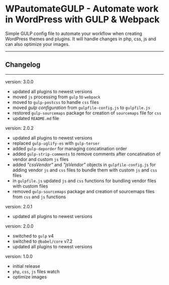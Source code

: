 # WPautomateGULP - Automate work in WordPress with GULP & Webpack

Simple GULP config file to automate your workflow when creating WordPress themes and plugins. It will handle changes in php, css, js and can also optimize your images.

---

## Changelog

---

version: 3.0.0

+ updated all plugins to newest versions
+ moved `js` processing from `gulp` to `webpack`
+ moved to `gulp-postcss` to handle `css` files
+ moved *gulp configuration* from `gulpfile-config.js` to `gulpfile.js`
+ restored `gulp-sourcemaps` package for creation of `sourcemaps` file for `css`
+ updated `README.md` file


version: 2.0.2

+ updated all plugins to newest versions
+ replaced `gulp-uglify-es` with `gulp-terser`
+ added `gulp-deporder` for managing concatination order
+ added `gulp-strip-comments` to remove comments after concatination of vendor and custom `js` files
+ added *"cssVendor"* and *"jsVendor"* objects in `gulpfile-config.js` for adding vendor `js` and `css` files to bundle them with custom `js` and `css` files
+ in `gulpfile.js` updated `js` and `css` functions for bundling vendor files with custom files
+ removed `gulp-sourcemaps` package and creation of sourcemaps files from `css` and `js` functions


version: 2.0.1

+ updated all plugins to newest versions


version: 2.0.0

+ switched to `gulp` v4
+ switched to `@babel/core` v7.2
+ updated all plugins to newest versions


version: 1.0.0

+ initial release
+ `php`, `css`, `js` files watch
+ optimize images
